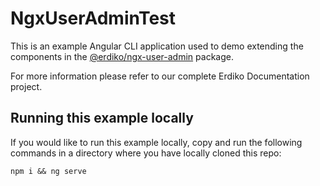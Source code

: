 # NgxUserAdminTest

This is an example Angular CLI application used to demo extending the components in the [@erdiko/ngx-user-admin](https://github.com/erdiko/ngx-user-admin) package.

For more information please refer to our complete Erdiko Documentation project.

## Running this example locally

If you would like to run this example locally, copy and run the following commands in a directory where you have locally cloned this repo:

`npm i && ng serve`
